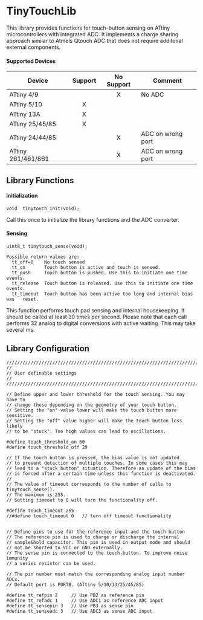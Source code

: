 TinyTouchLib
============

This library provides functions for touch-button sensing on ATtiny microcontrollers with integrated ADC. 
It implements a charge sharing approach similar to Atmels Qtouch ADC that does not require additonal external components.

#### Supported Devices ####

| Device             | Support  | No Support  | Comment | 
| -------------       |:-------:| :-----: | ------ |
| ATtiny 4/9 |       |  X     | No ADC        | 
| ATtiny 5/10 | X      |       |         |       |
| ATtiny 13A |  X      |        | |   
| ATtiny 25/45/85 |  X      |        | |   
| ATtiny 24/44/85 |        |  X      | ADC on wrong port |   
| ATtiny 261/461/861 |        |  X      | ADC on wrong port |   


## Library Functions ##


#### initialization ####

```
void  tinytouch_init(void);
```

Call this once to initialize the library functions and the ADC converter.


#### Sensing ####

```
uint8_t tinytouch_sense(void);

Possible return values are:
  tt_off=0    No touch sensed
  tt_on       Touch button is active and touch is sensed.
  tt_push     Touch button is pushed. Use this to initiate one time events.
  tt_release  Touch button is released. Use this to initiate one time events.
  tt_timeout  Touch button has been active too long and internal bias was	reset. 

```

This function performs touch pad sensing and internal housekeeping. It should
be called at least 30 times per second. Please note that each call performs 32
analog to digital conversions with active waiting. This may take several ms.

## Library Configuration

```
//////////////////////////////////////////////////////////////////////////
//
// User definable settings
//
//////////////////////////////////////////////////////////////////////////

// Define upper and lower threshold for the touch sensing. You may have to
// change these depending on the geometry of your touch button.
// Setting the "on" value lower will make the touch button more sensitive.
// Setting the "off" value higher will make the touch button less likely
// to be "stuck". Too high values can lead to oscillations.

#define touch_threshold_on 60
#define touch_threshold_off 20

// If the touch button is pressed, the bias value is not updated
// to prevent detection of multiple touches. In some cases this may
// lead to a "stuck button" situation. Therefore an update of the bias
// is forced after a certain time unless this function is deactivated.
//
// The value of timeout corresponds to the number of calls to tinytouch_sense().
// The maximum is 255. 
// Setting timeout to 0 will turn the functionality off.

#define touch_timeout 255
//#define touch_timeout 0  	// turn off timeout functionality


// Define pins to use for the reference input and the touch button
// The reference pin is used to charge or discharge the internal
// sample&hold capacitor. This pin is used in output mode and should
// not be shorted to VCC or GND externally.
// The sense pin is connected to the touch-button. To improve noise immunity
// a series resistor can be used.

// The pin number must match the corresponding analog input number ADCx. 
// Default port is PORTB. (ATtiny 5/10/13/25/45/85)

#define tt_refpin 2		// Use PB2 as reference pin
#define tt_refadc 1		// Use ADC1 as reference ADC input
#define tt_sensepin 3	// Use PB3 as sense pin
#define tt_senseadc 3	// Use ADC3 as sense ADC input
```

